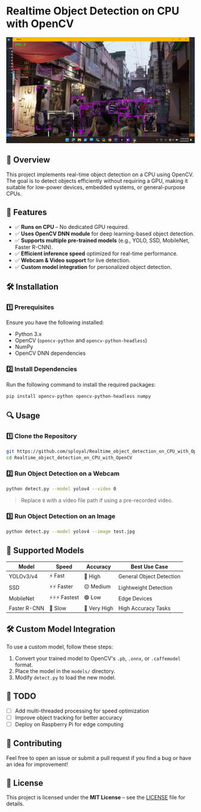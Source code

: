 # Realtime Object Detection on CPU with OpenCV  

![OpenCV Object Detection](images/picture1.png)  


## 📌 Overview  

This project implements real-time object detection on a CPU using OpenCV. The goal is to detect objects efficiently without requiring a GPU, making it suitable for low-power devices, embedded systems, or general-purpose CPUs.  

## 🚀 Features  

- ✅ **Runs on CPU** – No dedicated GPU required.  
- ✅ **Uses OpenCV DNN module** for deep learning-based object detection.  
- ✅ **Supports multiple pre-trained models** (e.g., YOLO, SSD, MobileNet, Faster R-CNN).  
- ✅ **Efficient inference speed** optimized for real-time performance.  
- ✅ **Webcam & Video support** for live detection.  
- ✅ **Custom model integration** for personalized object detection.  

## 🛠️ Installation  

### 1️⃣ Prerequisites  
Ensure you have the following installed:  

- Python 3.x  
- OpenCV (`opencv-python` and `opencv-python-headless`)  
- NumPy  
- OpenCV DNN dependencies  

### 2️⃣ Install Dependencies  
Run the following command to install the required packages:  

```bash
pip install opencv-python opencv-python-headless numpy
```

## 🔍 Usage  

### 1️⃣ Clone the Repository  
```bash
git https://github.com/sployal/Realtime_object_detection_on_CPU_with_OpenCV
cd Realtime_object_detection_on_CPU_with_OpenCV
```

### 2️⃣ Run Object Detection on a Webcam  
```bash
python detect.py --model yolov4 --video 0
```
> Replace `0` with a video file path if using a pre-recorded video.

### 3️⃣ Run Object Detection on an Image  
```bash
python detect.py --model yolov4 --image test.jpg
```

## 📜 Supported Models  

| Model        | Speed | Accuracy | Best Use Case |
|-------------|------|----------|--------------|
| YOLOv3/v4   | ⚡ Fast  | 🔵 High | General Object Detection |
| SSD         | ⚡⚡ Faster  | 🟡 Medium | Lightweight Detection |
| MobileNet   | ⚡⚡⚡ Fastest  | 🟢 Low | Edge Devices |
| Faster R-CNN | 🛑 Slow | 🔴 Very High | High Accuracy Tasks |

## 🛠️ Custom Model Integration  
To use a custom model, follow these steps:  

1. Convert your trained model to OpenCV's `.pb`, `.onnx`, or `.caffemodel` format.  
2. Place the model in the `models/` directory.  
3. Modify `detect.py` to load the new model.  


## 📌 TODO  

- [ ] Add multi-threaded processing for speed optimization  
- [ ] Improve object tracking for better accuracy  
- [ ] Deploy on Raspberry Pi for edge computing  

## 🤝 Contributing  

Feel free to open an issue or submit a pull request if you find a bug or have an idea for improvement!  

## 📜 License  

This project is licensed under the **MIT License** – see the [LICENSE](LICENSE) file for details.  
